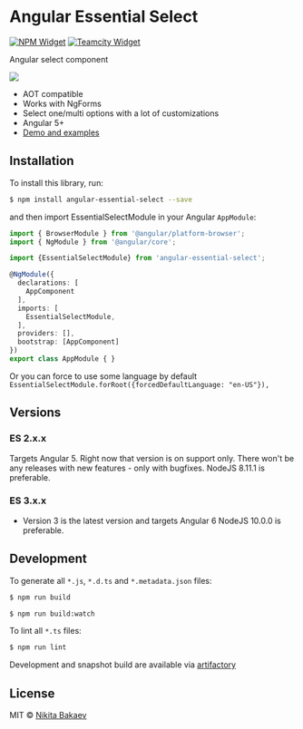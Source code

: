 # Angular Essential Select

[![NPM Widget]][NPM] [![Teamcity Widget]][Teamcity]

[NPM]: https://www.npmjs.com/package/angular-essential-select
[NPM Widget]: https://badge.fury.io/js/angular-essential-select.svg

[Teamcity]: https://teamcity.nbakaev.com/viewType.html?buildTypeId=btN&guest=1
[Teamcity Widget]: https://teamcity.nbakaev.com/app/rest/builds/buildType:AngularEssentialSelect_Build/statusIcon

Angular select component

![](https://nbakaev.com/demo/tech/essential-select-binary/es-select-img.png)

 - AOT compatible
 - Works with NgForms
 - Select one/multi options with a lot of customizations
 - Angular 5+
 - [Demo and examples](https://nbakaev.com/demo/tech/essential-select/#/demo_all)

## Installation

To install this library, run:

```bash
$ npm install angular-essential-select --save
```

and then import EssentialSelectModule in your Angular `AppModule`:

```typescript
import { BrowserModule } from '@angular/platform-browser';
import { NgModule } from '@angular/core';

import {EssentialSelectModule} from 'angular-essential-select';

@NgModule({
  declarations: [
    AppComponent
  ],
  imports: [
    EssentialSelectModule,
  ],
  providers: [],
  bootstrap: [AppComponent]
})
export class AppModule { }
```

Or you can force to use some language by default
`EssentialSelectModule.forRoot({forcedDefaultLanguage: "en-US"}),
`

## Versions

### ES 2.x.x
Targets Angular 5. Right now that version is on support only. There won't be any releases with new features - only with bugfixes.
NodeJS 8.11.1 is preferable.

### ES 3.x.x
 - Version 3 is the latest version and targets Angular 6
NodeJS 10.0.0 is preferable.

## Development

To generate all `*.js`, `*.d.ts` and `*.metadata.json` files:

```bash
$ npm run build
```

```bash
$ npm run build:watch
```

To lint all `*.ts` files:

```bash
$ npm run lint
```

Development and snapshot build are available via [artifactory](https://artifactory.nbakaev.com/artifactory/webapp/#/artifacts/browse/tree/General/npm-local/angular-essential-select/-)

## License

MIT © [Nikita Bakaev](mailto:ya@nbakaev.ru)

